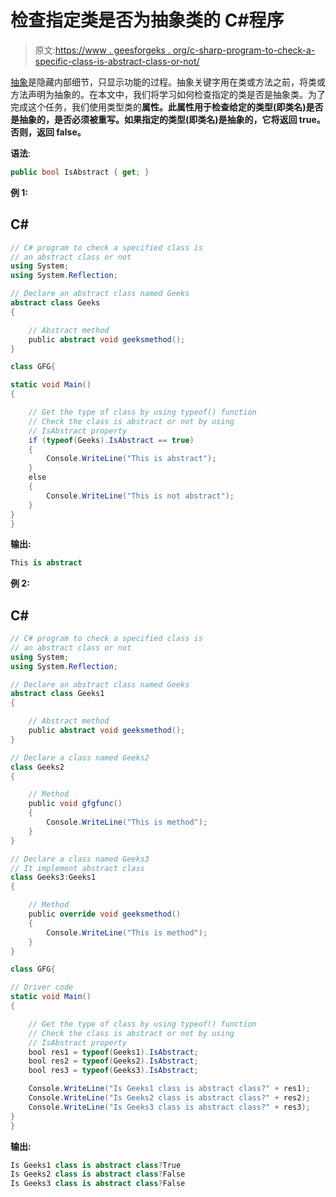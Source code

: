 # 检查指定类是否为抽象类的 C#程序

> 原文:[https://www . geesforgeks . org/c-sharp-program-to-check-a-specific-class-is-abstract-class-or-not/](https://www.geeksforgeeks.org/c-sharp-program-to-check-a-specified-class-is-an-abstract-class-or-not/)

[抽象](https://www.geeksforgeeks.org/c-sharp-abstraction/)是隐藏内部细节，只显示功能的过程。抽象关键字用在类或方法之前，将类或方法声明为抽象的。在本文中，我们将学习如何检查指定的类是否是抽象类。为了完成这个任务，我们使用类型类的**属性。此属性用于检查给定的类型(即类名)是否是抽象的，是否必须被重写。如果指定的类型(即类名)是抽象的，它将返回 true。否则，返回 false。**

**语法**:

```cs
public bool IsAbstract { get; }
```

**例 1:**

## C#

```cs
// C# program to check a specified class is
// an abstract class or not
using System;
using System.Reflection;

// Declare an abstract class named Geeks
abstract class Geeks 
{

    // Abstract method
    public abstract void geeksmethod();
}

class GFG{

static void Main()
{

    // Get the type of class by using typeof() function
    // Check the class is abstract or not by using
    // IsAbstract property
    if (typeof(Geeks).IsAbstract == true) 
    {
        Console.WriteLine("This is abstract");
    }
    else 
    {
        Console.WriteLine("This is not abstract");
    }
}
}
```

**输出:**

```cs
This is abstract
```

**例 2:**

## C#

```cs
// C# program to check a specified class is
// an abstract class or not
using System;
using System.Reflection;

// Declare an abstract class named Geeks
abstract class Geeks1 
{

    // Abstract method
    public abstract void geeksmethod();
}

// Declare a class named Geeks2
class Geeks2
{

    // Method 
    public void gfgfunc()
    {
        Console.WriteLine("This is method");
    }
}

// Declare a class named Geeks3
// It implement abstract class
class Geeks3:Geeks1 
{ 

    // Method 
    public override void geeksmethod()
    {
        Console.WriteLine("This is method");
    }
}

class GFG{

// Driver code
static void Main()
{

    // Get the type of class by using typeof() function
    // Check the class is abstract or not by using
    // IsAbstract property
    bool res1 = typeof(Geeks1).IsAbstract;
    bool res2 = typeof(Geeks2).IsAbstract;
    bool res3 = typeof(Geeks3).IsAbstract;

    Console.WriteLine("Is Geeks1 class is abstract class?" + res1);
    Console.WriteLine("Is Geeks2 class is abstract class?" + res2);
    Console.WriteLine("Is Geeks3 class is abstract class?" + res3);
}
}
```

**输出:**

```cs
Is Geeks1 class is abstract class?True
Is Geeks2 class is abstract class?False
Is Geeks3 class is abstract class?False
```